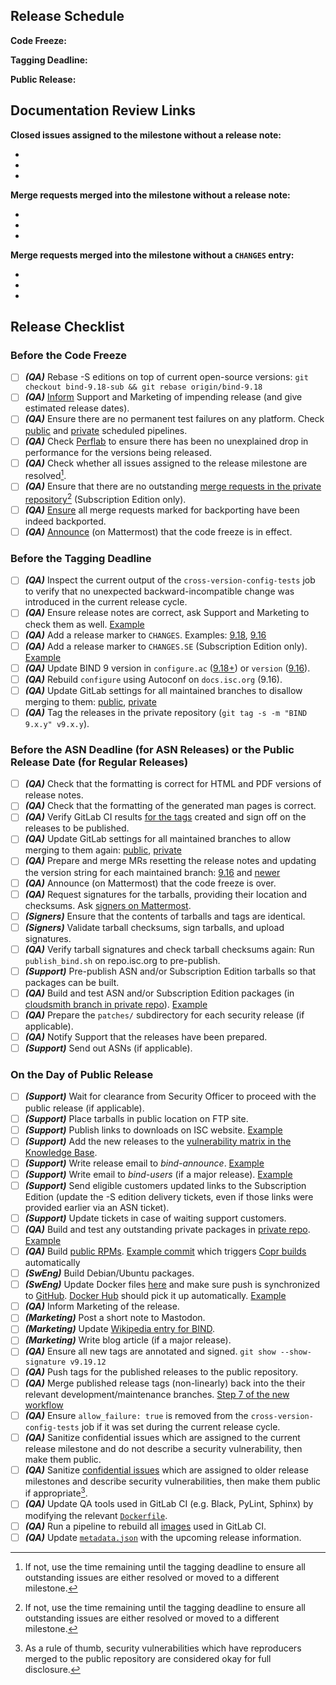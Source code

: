 ## Release Schedule

**Code Freeze:**

**Tagging Deadline:**

**Public Release:**

## Documentation Review Links

**Closed issues assigned to the milestone without a release note:**

 - []()
 - []()
 - []()

**Merge requests merged into the milestone without a release note:**

 - []()
 - []()
 - []()

**Merge requests merged into the milestone without a `CHANGES` entry:**

 - []()
 - []()
 - []()

## Release Checklist

### Before the Code Freeze

 - [ ] ***(QA)*** Rebase -S editions on top of current open-source versions: `git checkout bind-9.18-sub && git rebase origin/bind-9.18`
 - [ ] ***(QA)*** [Inform](https://gitlab.isc.org/isc-private/bind-qa/-/blob/master/bind9/releng/inform_supp_marketing.py) Support and Marketing of impending release (and give estimated release dates).
 - [ ] ***(QA)*** Ensure there are no permanent test failures on any platform. Check [public](https://gitlab.isc.org/isc-projects/bind9/-/pipelines?scope=all&source=schedule) and [private](https://gitlab.isc.org/isc-private/bind9/-/pipelines?scope=all&source=schedule) scheduled pipelines.
 - [ ] ***(QA)*** Check [Perflab](https://perflab.isc.org/) to ensure there has been no unexplained drop in performance for the versions being released.
 - [ ] ***(QA)*** Check whether all issues assigned to the release milestone are resolved[^1].
 - [ ] ***(QA)*** Ensure that there are no outstanding [merge requests in the private repository](https://gitlab.isc.org/isc-private/bind9/-/merge_requests/)[^1] (Subscription Edition only).
 - [ ] ***(QA)*** [Ensure](https://gitlab.isc.org/isc-private/bind-qa/-/blob/master/bind9/releng/check_backports.py) all merge requests marked for backporting have been indeed backported.
 - [ ] ***(QA)*** [Announce](https://gitlab.isc.org/isc-private/bind-qa/-/blob/master/bind9/releng/inform_code_freeze.py) (on Mattermost) that the code freeze is in effect.

### Before the Tagging Deadline

 - [ ] ***(QA)*** Inspect the current output of the `cross-version-config-tests` job to verify that no unexpected backward-incompatible change was introduced in the current release cycle.
 - [ ] ***(QA)*** Ensure release notes are correct, ask Support and Marketing to check them as well. [Example](https://gitlab.isc.org/isc-private/bind9/-/merge_requests/510)
 - [ ] ***(QA)*** Add a release marker to `CHANGES`. Examples: [9.18](https://gitlab.isc.org/isc-projects/bind9/-/commit/f14d8ad78c0506fd4247187f2177f8eceeb6b3b9), [9.16](https://gitlab.isc.org/isc-projects/bind9/-/commit/1bcdf21874f99a00da389d723e0ad07dfd70f9f1)
 - [ ] ***(QA)*** Add a release marker to `CHANGES.SE` (Subscription Edition only). [Example](https://gitlab.isc.org/isc-private/bind9/-/commit/0f03d5737bcbdaa1bf713c6db1887b14938c3421)
 - [ ] ***(QA)*** Update BIND 9 version in `configure.ac` ([9.18+](https://gitlab.isc.org/isc-projects/bind9/-/commit/3c85ab7f4c35e6d8acef1393606002a0a8730100)) or `version` ([9.16](https://gitlab.isc.org/isc-projects/bind9/-/merge_requests/7692/diffs?commit_id=1bcdf21874f99a00da389d723e0ad07dfd70f9f1)).
 - [ ] ***(QA)*** Rebuild `configure` using Autoconf on `docs.isc.org` (9.16).
 - [ ] ***(QA)*** Update GitLab settings for all maintained branches to disallow merging to them: [public](https://gitlab.isc.org/isc-projects/bind9/-/settings/repository), [private](https://gitlab.isc.org/isc-private/bind9/-/settings/repository)
 - [ ] ***(QA)*** Tag the releases in the private repository (`git tag -s -m "BIND 9.x.y" v9.x.y`).

### Before the ASN Deadline (for ASN Releases) or the Public Release Date (for Regular Releases)

 - [ ] ***(QA)*** Check that the formatting is correct for HTML and PDF versions of release notes.
 - [ ] ***(QA)*** Check that the formatting of the generated man pages is correct.
 - [ ] ***(QA)*** Verify GitLab CI results [for the tags](https://gitlab.isc.org/isc-private/bind9/-/pipelines?scope=tags) created and sign off on the releases to be published.
 - [ ] ***(QA)*** Update GitLab settings for all maintained branches to allow merging to them again: [public](https://gitlab.isc.org/isc-projects/bind9/-/settings/repository), [private](https://gitlab.isc.org/isc-private/bind9/-/settings/repository)
 - [ ] ***(QA)*** Prepare and merge MRs resetting the release notes and updating the version string for each maintained branch: [9.16](https://gitlab.isc.org/isc-projects/bind9/-/merge_requests/7652/diffs) and [newer](https://gitlab.isc.org/isc-projects/bind9/-/merge_requests/7651/diffs)
 - [ ] ***(QA)*** Announce (on Mattermost) that the code freeze is over.
 - [ ] ***(QA)*** Request signatures for the tarballs, providing their location and checksums. Ask [signers on Mattermost](https://mattermost.isc.org/isc/channels/bind-9-qa).
 - [ ] ***(Signers)*** Ensure that the contents of tarballs and tags are identical.
 - [ ] ***(Signers)*** Validate tarball checksums, sign tarballs, and upload signatures.
 - [ ] ***(QA)*** Verify tarball signatures and check tarball checksums again: Run `publish_bind.sh` on repo.isc.org to pre-publish.
 - [ ] ***(Support)*** Pre-publish ASN and/or Subscription Edition tarballs so that packages can be built.
 - [ ] ***(QA)*** Build and test ASN and/or Subscription Edition packages (in [cloudsmith branch in private repo](https://gitlab.isc.org/isc-private/rpms/bind/-/tree/cloudsmith)). [Example](https://gitlab.isc.org/isc-private/rpms/bind/-/commit/e2512f4cfaf991827a635e374e7e93b27a5f38ba)
 - [ ] ***(QA)*** Prepare the `patches/` subdirectory for each security release (if applicable).
 - [ ] ***(QA)*** Notify Support that the releases have been prepared.
 - [ ] ***(Support)*** Send out ASNs (if applicable).

### On the Day of Public Release

 - [ ] ***(Support)*** Wait for clearance from Security Officer to proceed with the public release (if applicable).
 - [ ] ***(Support)*** Place tarballs in public location on FTP site.
 - [ ] ***(Support)*** Publish links to downloads on ISC website. [Example](https://gitlab.isc.org/website/theme-staging-site/-/commit/1ac7b30b73cb03228df4cd5651fa4e774ac35625)
 - [ ] ***(Support)*** Add the new releases to the [vulnerability matrix in the Knowledge Base](https://kb.isc.org/docs/aa-00913).
 - [ ] ***(Support)*** Write release email to *bind-announce*. [Example](https://lists.isc.org/pipermail/bind-announce/2023-March/001231.html)
 - [ ] ***(Support)*** Write email to *bind-users* (if a major release). [Example](https://lists.isc.org/pipermail/bind-users/2022-January/105624.html)
 - [ ] ***(Support)*** Send eligible customers updated links to the Subscription Edition (update the -S edition delivery tickets, even if those links were provided earlier via an ASN ticket).
 - [ ] ***(Support)*** Update tickets in case of waiting support customers.
 - [ ] ***(QA)*** Build and test any outstanding private packages in [private repo](https://gitlab.isc.org/isc-private/rpms/bind/-/tree/cloudsmith). [Example](https://gitlab.isc.org/isc-private/rpms/bind/-/commit/2007d566db81dd9dfd79e571e2f600a3bc284da4)
 - [ ] ***(QA)*** Build [public RPMs](https://gitlab.isc.org/isc-packages/rpms/bind). [Example commit](https://gitlab.isc.org/isc-packages/rpms/bind/-/commit/3b5e851ea7c4e3570371a4878b5461f02a44f8cc) which triggers [Copr builds](https://copr.fedorainfracloud.org/coprs/isc/) automatically
 - [ ] ***(SwEng)*** Build Debian/Ubuntu packages.
 - [ ] ***(SwEng)*** Update Docker files [here](https://gitlab.isc.org/isc-projects/bind9-docker/-/branches) and make sure push is synchronized to [GitHub](https://github.com/isc-projects/bind9-docker). [Docker Hub](https://hub.docker.com/r/internetsystemsconsortium/bind9) should pick it up automatically. [Example](https://gitlab.isc.org/isc-projects/bind9-docker/-/commit/cada7e10e9af951595c98bfffc4bd42512faac05)
 - [ ] ***(QA)*** Inform Marketing of the release.
 - [ ] ***(Marketing)*** Post a short note to Mastodon.
 - [ ] ***(Marketing)*** Update [Wikipedia entry for BIND](https://en.wikipedia.org/wiki/BIND).
 - [ ] ***(Marketing)*** Write blog article (if a major release).
 - [ ] ***(QA)*** Ensure all new tags are annotated and signed. `git show --show-signature v9.19.12`
 - [ ] ***(QA)*** Push tags for the published releases to the public repository.
 - [ ] ***(QA)*** Merge published release tags (non-linearly) back into the their relevant development/maintenance branches. [Step 7 of the new workflow](https://gitlab.isc.org/isc-projects/bind9/-/merge_requests/6124#new-workflow)
 - [ ] ***(QA)*** Ensure `allow_failure: true` is removed from the `cross-version-config-tests` job if it was set during the current release cycle.
 - [ ] ***(QA)*** Sanitize confidential issues which are assigned to the current release milestone and do not describe a security vulnerability, then make them public.
 - [ ] ***(QA)*** Sanitize [confidential issues](https://gitlab.isc.org/isc-projects/bind9/-/issues/?sort=milestone_due_desc&state=opened&confidential=yes) which are assigned to older release milestones and describe security vulnerabilities, then make them public if appropriate[^2].
 - [ ] ***(QA)*** Update QA tools used in GitLab CI (e.g. Black, PyLint, Sphinx) by modifying the relevant [`Dockerfile`](https://gitlab.isc.org/isc-projects/images/-/merge_requests/228/diffs).
 - [ ] ***(QA)*** Run a pipeline to rebuild all [images](https://gitlab.isc.org/isc-projects/images) used in GitLab CI.
 - [ ] ***(QA)*** Update [`metadata.json`](https://gitlab.isc.org/isc-private/bind-qa/-/blob/master/bind9/releng/metadata.json) with the upcoming release information.

[^1]: If not, use the time remaining until the tagging deadline to ensure all outstanding issues are either resolved or moved to a different milestone.
[^2]: As a rule of thumb, security vulnerabilities which have reproducers merged to the public repository are considered okay for full disclosure.
